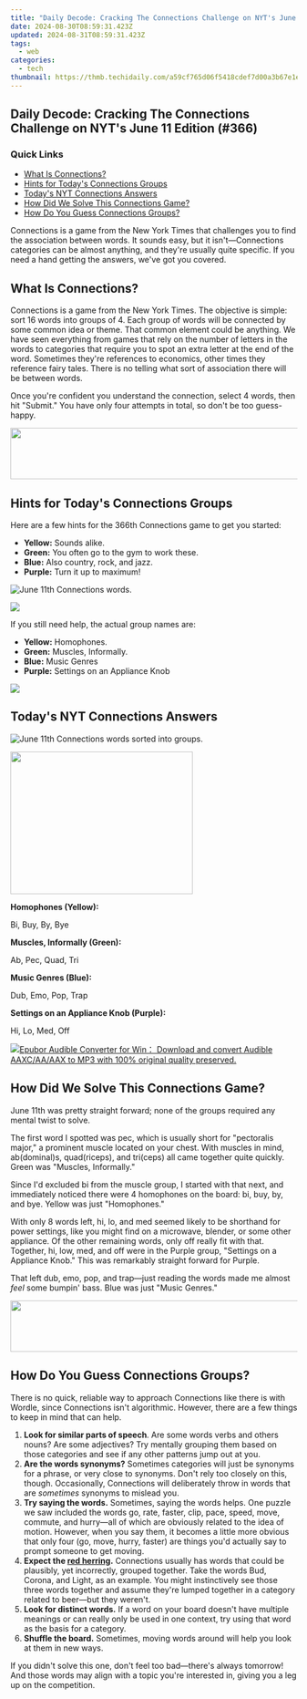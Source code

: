 ```yaml
---
title: "Daily Decode: Cracking The Connections Challenge on NYT's June 11 Edition (#366)"
date: 2024-08-30T08:59:31.423Z
updated: 2024-08-31T08:59:31.423Z
tags:
  - web
categories:
  - tech
thumbnail: https://thmb.techidaily.com/a59cf765d06f5418cdef7d00a3b67e1ee9116697553e1d530781cf64808b0b00.png
---
```


## Daily Decode: Cracking The Connections Challenge on NYT's June 11 Edition (#366)

### Quick Links

* [What Is Connections?](https://win-answers.techidaily.com/easy-steps-to-resolve-persistent-google-chrome-breakdowns/)
* [Hints for Today's Connections Groups](https://fake-location.techidaily.com/life360-circle-everything-you-need-to-know-on-oppo-f25-pro-5g-drfone-by-drfone-virtual-android/)
* [Today's NYT Connections Answers](https://facebook-record-videos.techidaily.com/updated-in-2024-enhancing-video-discoverability-with-ideal-thumbnail-widths-and-height/)
* [How Did We Solve This Connections Game?](https://article-knowledge.techidaily.com/ancestral-creations-public-domain-masterpieces/)
* [How Do You Guess Connections Groups?](https://games-able.techidaily.com/master-the-game-quality-gear-for-maximum-efficiency/)

 Connections is a game from the New York Times that challenges you to find the association between words. It sounds easy, but it isn't—Connections categories can be almost anything, and they're usually quite specific. If you need a hand getting the answers, we've got you covered.

##  What Is Connections?

 Connections is a game from the New York Times. The objective is simple: sort 16 words into groups of 4\. Each group of words will be connected by some common idea or theme. That common element could be anything. We have seen everything from games that rely on the number of letters in the words to categories that require you to spot an extra letter at the end of the word. Sometimes they're references to economics, other times they reference fairy tales. There is no telling what sort of association there will be between words.

 Once you're confident you understand the connection, select 4 words, then hit "Submit." You have only four attempts in total, so don't be too guess-happy.

<!-- affiliate ads begin -->
<a href="https://laganoo.pxf.io/c/5597632/1657399/16446" target="_top" id="1657399"><img src="//a.impactradius-go.com/display-ad/16446-1657399" border="0" alt="" width="728" height="90"/></a><img height="0" width="0" src="https://imp.pxf.io/i/5597632/1657399/16446" style="position:absolute;visibility:hidden;" border="0" />
<!-- affiliate ads end -->
##  Hints for Today's Connections Groups

 Here are a few hints for the 366th Connections game to get you started:

* **Yellow:** Sounds alike.
* **Green:** You often go to the gym to work these.
* **Blue:** Also country, rock, and jazz.
* **Purple:** Turn it up to maximum!

![June 11th Connections words.](https://static1.howtogeekimages.com/wordpress/wp-content/uploads/2024/06/june-11th-connections.png) 

<!-- affiliate ads begin -->
<a href="https://secure.2checkout.com/order/checkout.php?PRODS=19080710&QTY=1&AFFILIATE=108875&CART=1"><img src="https://smart-seo-tool.com/images/SmartSEOAuditorBox.png" border="0"></a>
<!-- affiliate ads end -->
 If you still need help, the actual group names are:

* **Yellow:** Homophones.
* **Green:** Muscles, Informally.
* **Blue:** Music Genres
* **Purple:** Settings on an Appliance Knob

<!-- affiliate ads begin -->
<a href="https://store.nero.com/order/checkout.php?PRODS=42296985&QTY=1&AFFILIATE=108875&CART=1"><img src="https://secure.avangate.com/images/merchant/9cea886b9f44a3c2df1163730ab64994/products/copy_nero_burning_rom_cart.png" border="0">
</a>
<!-- affiliate ads end -->
##  Today's NYT Connections Answers

![June 11th Connections words sorted into groups.](https://static1.howtogeekimages.com/wordpress/wp-content/uploads/2024/06/june-11th-connections-filled.png) 

<!-- affiliate ads begin -->
<a href="https://zonlipartnershipprogram.pxf.io/c/5597632/1821134/17882" target="_top" id="1821134"><img src="//a.impactradius-go.com/display-ad/17882-1821134" border="0" alt="" width="320" height="250"/></a><img height="0" width="0" src="https://imp.pxf.io/i/5597632/1821134/17882" style="position:absolute;visibility:hidden;" border="0" />
<!-- affiliate ads end -->
**Homophones (Yellow):** 

 Bi, Buy, By, Bye

**Muscles, Informally (Green):** 

 Ab, Pec, Quad, Tri

**Music Genres (Blue):** 

 Dub, Emo, Pop, Trap

**Settings on an Appliance Knob (Purple):** 

 Hi, Lo, Med, Off

<!-- affiliate ads begin -->
<a href="https://secure.2checkout.com/order/checkout.php?PRODS=4708689&QTY=1&AFFILIATE=108875&CART=1"><img src="https://www.epubor.com/images/uppic/audible-converter-interface.png" border="0">Epubor Audible Converter for Win： Download and convert Audible AAXC/AA/AAX to MP3 with 100% original quality preserved.</a>
<!-- affiliate ads end -->
##  How Did We Solve This Connections Game?

 June 11th was pretty straight forward; none of the groups required any mental twist to solve. 

 The first word I spotted was pec, which is usually short for "pectoralis major," a prominent muscle located on your chest. With muscles in mind, ab(dominal)s, quad(riceps), and tri(ceps) all came together quite quickly. Green was "Muscles, Informally." 

 Since I'd excluded bi from the muscle group, I started with that next, and immediately noticed there were 4 homophones on the board: bi, buy, by, and bye. Yellow was just "Homophones." 

 With only 8 words left, hi, lo, and med seemed likely to be shorthand for power settings, like you might find on a microwave, blender, or some other appliance. Of the other remaining words, only off really fit with that. Together, hi, low, med, and off were in the Purple group, "Settings on a Appliance Knob." This was remarkably straight forward for Purple. 

 That left dub, emo, pop, and trap—just reading the words made me almost _feel_ some bumpin' bass. Blue was just "Music Genres." 

<!-- affiliate ads begin -->
<a href="https://arkmc.pxf.io/c/5597632/427477/5172" target="_top" id="427477"><img src="//a.impactradius-go.com/display-ad/5172-427477" border="0" alt="" width="728" height="90"/></a><img height="0" width="0" src="https://arkmc.pxf.io/i/5597632/427477/5172" style="position:absolute;visibility:hidden;" border="0" />
<!-- affiliate ads end -->
##  How Do You Guess Connections Groups?

 There is no quick, reliable way to approach Connections like there is with Wordle, since Connections isn't algorithmic. However, there are a few things to keep in mind that can help.

1. **Look for similar parts of speech**. Are some words verbs and others nouns? Are some adjectives? Try mentally grouping them based on those categories and see if any other patterns jump out at you.
2. **Are the words synonyms?** Sometimes categories will just be synonyms for a phrase, or very close to synonyms. Don't rely too closely on this, though. Occasionally, Connections will deliberately throw in words that are _sometimes_ synonyms to mislead you.
3. **Try saying the words.** Sometimes, saying the words helps. One puzzle we saw included the words go, rate, faster, clip, pace, speed, move, commute, and hurry—all of which are obviously related to the idea of motion. However, when you say them, it becomes a little more obvious that only four (go, move, hurry, faster) are things you'd actually say to prompt someone to get moving.
4. **Expect the [red herring](https://www.merriam-webster.com/dictionary/red%20herring).** Connections usually has words that could be plausibly, yet incorrectly, grouped together. Take the words Bud, Corona, and Light, as an example. You might instinctively see those three words together and assume they're lumped together in a category related to beer—but they weren't.
5. **Look for distinct words.** If a word on your board doesn't have multiple meanings or can really only be used in one context, try using that word as the basis for a category.
6. **Shuffle the board.** Sometimes, moving words around will help you look at them in new ways.

 If you didn't solve this one, don't feel too bad—there's always tomorrow! And those words may align with a topic you're interested in, giving you a leg up on the competition.

<ins class="adsbygoogle"
     style="display:block"
     data-ad-format="autorelaxed"
     data-ad-client="ca-pub-7571918770474297"
     data-ad-slot="1223367746"></ins>



<ins class="adsbygoogle"
     style="display:block"
     data-ad-client="ca-pub-7571918770474297"
     data-ad-slot="8358498916"
     data-ad-format="auto"
     data-full-width-responsive="true"></ins>


